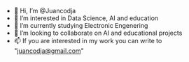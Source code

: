 - 👋 Hi, I’m @Juancodja
- 👀 I’m interested in Data Science, AI and education
- 🌱 I’m currently studying Electronic Engenering
- 💞️ I’m looking to collaborate on AI and educational projects
- 📫 If you are interested in my work you can write to "juancodja@gmail.com"

<!---
Juancodja/Juancodja is a ✨ special ✨ repository because its `README.md` (this file) appears on your GitHub profile.
You can click the Preview link to take a look at your changes.
--->
